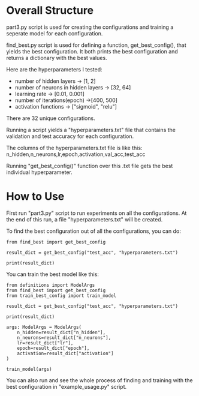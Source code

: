 # Overall Structure

part3.py script is used for creating the configurations and training a seperate model for each configuration.

find_best.py script is used for defining a function, get_best_config(), that yields the best configuration. It both prints the best configuration and returns a dictionary with the best values.

Here are the hyperparameters I tested:

- number of hidden layers -> [1, 2]
- number of neurons in hidden layers -> [32, 64]
- learning rate -> [0.01, 0.001]
- number of iterations(epoch) ->[400, 500]
- activation functions -> ["sigmoid", "relu"]

There are 32 unique configurations.

Running a script yields a "hyperparameters.txt" file that contains the validation and test accuracy for each configuration.

The columns of the hyperparameters.txt file is like this:
n_hidden,n_neurons,lr,epoch,activation,val_acc,test_acc

Running "get_best_config()" function over this .txt file gets the best individual hyperparameter.

# How to Use

First run "part3.py" script to run experiments on all the configurations.
At the end of this run, a file "hyperparameters.txt" will be created.

To find the best configuration out of all the configurations, you can do:

```
from find_best import get_best_config

result_dict = get_best_config("test_acc", "hyperparameters.txt")

print(result_dict)
```

You can train the best model like this:

```
from definitions import ModelArgs
from find_best import get_best_config
from train_best_config import train_model

result_dict = get_best_config("test_acc", "hyperparameters.txt")

print(result_dict)

args: ModelArgs = ModelArgs(
    n_hidden=result_dict["n_hidden"],
    n_neurons=result_dict["n_neurons"],
    lr=result_dict["lr"],
    epoch=result_dict["epoch"],
    activation=result_dict["activation"]
)

train_model(args)
```

You can also run and see the whole process of finding and training with the best configuration in "example_usage.py" script.